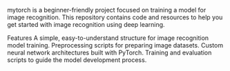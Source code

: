 mytorch is a beginner-friendly project focused on training a model for image recognition. This repository contains code and resources to help you get started with image recognition using deep learning.

Features
A simple, easy-to-understand structure for image recognition model training.
Preprocessing scripts for preparing image datasets.
Custom neural network architectures built with PyTorch.
Training and evaluation scripts to guide the model development process.
